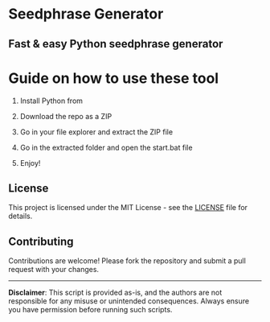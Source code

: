 # Seedphrase Generator          
            
## Fast & easy Python seedphrase generator             
                   
# Guide on how to use these tool                 
                
1. Install Python from            
     
2. Download the repo as a ZIP             
        
3. Go in your file explorer and extract the ZIP file       
              
4. Go in the extracted folder and open the start.bat file         
                
5. Enjoy!              
                   
## License                 
         
This project is licensed under the MIT License - see the [LICENSE](LICENSE) file for details.                     
      
## Contributing       
           
Contributions are welcome! Please fork the repository and submit a pull request with your changes.              
           
---          
            
**Disclaimer**: This script is provided as-is, and the authors are not responsible for any misuse or unintended consequences. Always ensure you have permission before running such scripts.              